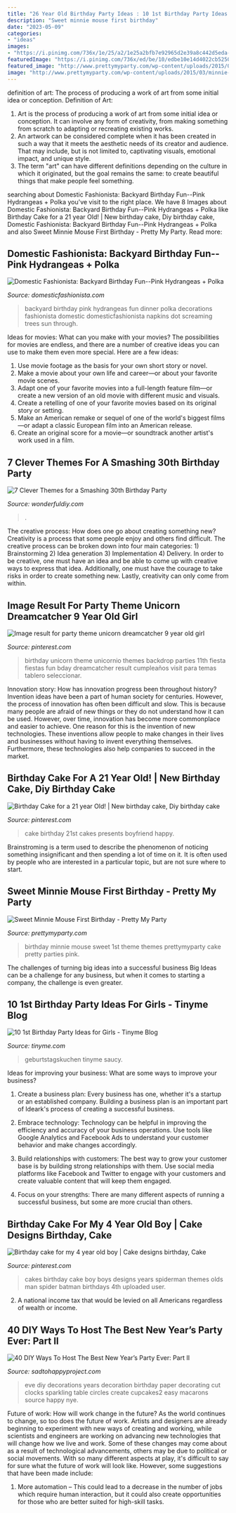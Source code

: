 ```yaml
---
title: "26 Year Old Birthday Party Ideas : 10 1st Birthday Party Ideas For Girls"
description: "Sweet minnie mouse first birthday"
date: "2023-05-09"
categories:
- "ideas"
images:
- "https://i.pinimg.com/736x/1e/25/a2/1e25a2bfb7e92965d2e39a8c442d5eda--spider-man-cakes--year-old-boy.jpg"
featuredImage: "https://i.pinimg.com/736x/ed/be/10/edbe10e14d4022cb525013ca908a05bd--st-party-cake-party.jpg"
featured_image: "http://www.prettymyparty.com/wp-content/uploads/2015/03/minnie-mouse-first-birthday-ideas.jpg"
image: "http://www.prettymyparty.com/wp-content/uploads/2015/03/minnie-mouse-first-birthday-ideas.jpg"
---
```



definition of art: The process of producing a work of art from some initial idea or conception.
Definition of Art:
1. Art is the process of producing a work of art from some initial idea or conception. It can involve any form of creativity, from making something from scratch to adapting or recreating existing works.
2. An artwork can be considered complete when it has been created in such a way that it meets the aesthetic needs of its creator and audience. That may include, but is not limited to, captivating visuals, emotional impact, and unique style.
3. The term "art" can have different definitions depending on the culture in which it originated, but the goal remains the same: to create beautiful things that make people feel something.

	

		
searching about Domestic Fashionista: Backyard Birthday Fun--Pink Hydrangeas + Polka you've visit to the right place. We have 8 Images about Domestic Fashionista: Backyard Birthday Fun--Pink Hydrangeas + Polka like Birthday Cake for a 21 year Old! | New birthday cake, Diy birthday cake, Domestic Fashionista: Backyard Birthday Fun--Pink Hydrangeas + Polka and also Sweet Minnie Mouse First Birthday - Pretty My Party. Read more:
		
    
## Domestic Fashionista: Backyard Birthday Fun--Pink Hydrangeas + Polka

<img loading=lazy src="https://3.bp.blogspot.com/-MEBYXNMIBOY/UeN1aNFWEAI/AAAAAAAAZRg/drRkl26uKaA/s1600/Pink+Backyard+Birthday+Party-15.jpg" onerror="this.onerror=null;this.src='https://tse3.mm.bing.net/th?id=OIP.XCNnuXaq-ReGKj5ouSU1_gHaLG&amp;pid=15.1';" alt="Domestic Fashionista: Backyard Birthday Fun--Pink Hydrangeas + Polka">

_Source: domesticfashionista.com_

>backyard birthday pink hydrangeas fun dinner polka decorations fashionista domestic domesticfashionista napkins dot screaming trees sun through. 

	

Ideas for movies: What can you make with your movies?
The possibilities for movies are endless, and there are a number of creative ideas you can use to make them even more special. Here are a few ideas:
1. Use movie footage as the basis for your own short story or novel.
2. Make a movie about your own life and career—or about your favorite movie scenes.
3. Adapt one of your favorite movies into a full-length feature film—or create a new version of an old movie with different music and visuals.
4. Create a retelling of one of your favorite movies based on its original story or setting.
5. Make an American remake or sequel of one of the world's biggest films—or adapt a classic European film into an American release.
6. Create an original score for a movie—or soundtrack another artist's work used in a film.
    
## 7 Clever Themes For A Smashing 30th Birthday Party

<img loading=lazy src="https://cdn.wonderfuldiy.com/wp-content/uploads/2015/12/Youre-Golden.jpg" onerror="this.onerror=null;this.src='https://tse2.mm.bing.net/th?id=OIP.dA-EKfvFo0TPf-oMPo2J9gHaJ4&amp;pid=15.1';" alt="7 Clever Themes for a Smashing 30th Birthday Party">

_Source: wonderfuldiy.com_

>. 

	

The creative process: How does one go about creating something new?
Creativity is a process that some people enjoy and others find difficult. The creative process can be broken down into four main categories: 1) Brainstorming 2) Idea generation 3) Implementation 4) Delivery. In order to be creative, one must have an idea and be able to come up with creative ways to express that idea. Additionally, one must have the courage to take risks in order to create something new. Lastly, creativity can only come from within.

    
## Image Result For Party Theme Unicorn Dreamcatcher 9 Year Old Girl

<img loading=lazy src="https://i.pinimg.com/736x/f3/0f/db/f30fdb20913ece6a3ea03c987a01c948.jpg" onerror="this.onerror=null;this.src='https://tse4.mm.bing.net/th?id=OIP.ZbQXlG96fU1WFmGX4giH5QHaLG&amp;pid=15.1';" alt="Image result for party theme unicorn dreamcatcher 9 year old girl">

_Source: pinterest.com_

>birthday unicorn theme unicornio themes backdrop parties 11th fiesta fiestas fun bday dreamcatcher result cumpleaños visit para temas tablero seleccionar. 

	

Innovation story: How has innovation progress been throughout history?
Invention ideas have been a part of human society for centuries. However, the process of innovation has often been difficult and slow. This is because many people are afraid of new things or they do not understand how it can be used. However, over time, innovation has become more commonplace and easier to achieve. One reason for this is the invention of new technologies. These inventions allow people to make changes in their lives and businesses without having to invent everything themselves. Furthermore, these technologies also help companies to succeed in the market.

    
## Birthday Cake For A 21 Year Old! | New Birthday Cake, Diy Birthday Cake

<img loading=lazy src="https://i.pinimg.com/736x/ed/be/10/edbe10e14d4022cb525013ca908a05bd--st-party-cake-party.jpg" onerror="this.onerror=null;this.src='https://tse4.mm.bing.net/th?id=OIP.bL7RKAkeTYQjOmd_E3pZWADYEg&amp;pid=15.1';" alt="Birthday Cake for a 21 year Old! | New birthday cake, Diy birthday cake">

_Source: pinterest.com_

>cake birthday 21st cakes presents boyfriend happy. 

	

Brainstroming is a term used to describe the phenomenon of noticing something insignificant and then spending a lot of time on it. It is often used by people who are interested in a particular topic, but are not sure where to start.

    
## Sweet Minnie Mouse First Birthday - Pretty My Party

<img loading=lazy src="http://www.prettymyparty.com/wp-content/uploads/2015/03/minnie-mouse-first-birthday-ideas.jpg" onerror="this.onerror=null;this.src='https://tse2.mm.bing.net/th?id=OIP.26_fk2zHF8KfJsgeCNcOxgHaKl&amp;pid=15.1';" alt="Sweet Minnie Mouse First Birthday - Pretty My Party">

_Source: prettymyparty.com_

>birthday minnie mouse sweet 1st theme themes prettymyparty cake pretty parties pink. 

	

The challenges of turning big ideas into a successful business
Big Ideas can be a challenge for any business, but when it comes to starting a company, the challenge is even greater.

    
## 10 1st Birthday Party Ideas For Girls - Tinyme Blog

<img loading=lazy src="https://www.tinyme.com/blog/wp-content/uploads/10-first-birthday-party-ideas-for-girls/10-First-Birthday-Party-Ideas-for-Girls-1.jpg" onerror="this.onerror=null;this.src='https://tse4.mm.bing.net/th?id=OIP.hMO3h5LCsxsq32oOpHAVCwHaLG&amp;pid=15.1';" alt="10 1st Birthday Party Ideas for Girls - Tinyme Blog">

_Source: tinyme.com_

>geburtstagskuchen tinyme saucy. 

	

Ideas for improving your business: What are some ways to improve your business?
1. Create a business plan: Every business has one, whether it's a startup or an established company. Building a business plan is an important part of Ideark's process of creating a successful business.
2. Embrace technology: Technology can be helpful in improving the efficiency and accuracy of your business operations. Use tools like Google Analytics and Facebook Ads to understand your customer behavior and make changes accordingly.

3. Build relationships with customers: The best way to grow your customer base is by building strong relationships with them. Use social media platforms like Facebook and Twitter to engage with your customers and create valuable content that will keep them engaged.

4. Focus on your strengths: There are many different aspects of running a successful business, but some are more crucial than others.

    
## Birthday Cake For My 4 Year Old Boy | Cake Designs Birthday, Cake

<img loading=lazy src="https://i.pinimg.com/736x/1e/25/a2/1e25a2bfb7e92965d2e39a8c442d5eda--spider-man-cakes--year-old-boy.jpg" onerror="this.onerror=null;this.src='https://tse4.mm.bing.net/th?id=OIP.H49Kb9Qgayb8YFrxdiNIjAHaJ4&amp;pid=15.1';" alt="Birthday cake for my 4 year old boy | Cake designs birthday, Cake">

_Source: pinterest.com_

>cakes birthday cake boy boys designs years spiderman themes olds man spider batman birthdays 4th uploaded user. 

	

2. A national income tax that would be levied on all Americans regardless of wealth or income.

    
## 40 DIY Ways To Host The Best New Year’s Party Ever: Part II

<img loading=lazy src="http://sadtohappyproject.com/wp-content/uploads/2014/12/diy-new-year-party-decorations-birthday-party-decorations-ideas212.jpg" onerror="this.onerror=null;this.src='https://tse1.mm.bing.net/th?id=OIP.-hgHZix-Z9FKG_mmxfobUQHaKg&amp;pid=15.1';" alt="40 DIY Ways To Host The Best New Year’s Party Ever: Part II">

_Source: sadtohappyproject.com_

>eve diy decorations years decoration birthday paper decorating cut clocks sparkling table circles create cupcakes2 easy macarons source happy nye. 

	

Future of work: How will work change in the future?
As the world continues to change, so too does the future of work. Artists and designers are already beginning to experiment with new ways of creating and working, while scientists and engineers are working on advancing new technologies that will change how we live and work. Some of these changes may come about as a result of technological advancements, others may be due to political or social movements. With so many different aspects at play, it's difficult to say for sure what the future of work will look like. However, some suggestions that have been made include: 
1) More automation – This could lead to a decrease in the number of jobs which require human interaction, but it could also create opportunities for those who are better suited for high-skill tasks.

